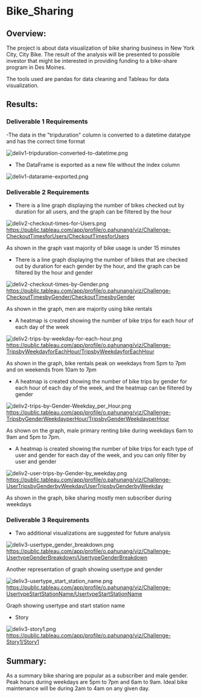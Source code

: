 # Bike_Sharing

## Overview:

The project is about data visualization of bike sharing business in New York City, City Bike. The result of the analysis will be presented to possible investor that might be interested in providing funding to a bike-share program in Des Moines. 

The tools used are pandas for data cleaning and Tableau for data visualization.  

## Results:

### Deliverable 1 Requirements

-The data in the "tripduration" column is converted to a datetime datatype and has the correct time format

![deliv1-tripduration-converted-to-datetime.png](https://github.com/OPahunang/Bike_Sharing/blob/main/resources/deliv1-tripduration-converted-to-datetime.png)



- The DataFrame is exported as a new file without the index column 

![deliv1-datarame-exported.png](https://github.com/OPahunang/Bike_Sharing/blob/main/resources/deliv1-datarame-exported.png)



### Deliverable 2 Requirements

- There is a line graph displaying the number of bikes checked out by duration for all users, and the graph can be filtered by the hour

![deliv2-checkout-times-for-Users.png](https://github.com/OPahunang/Bike_Sharing/blob/main/resources/deliv2-checkout-times-for-Users.png)
https://public.tableau.com/app/profile/o.pahunang/viz/Challenge-CheckoutTimesforUsers/CheckoutTimesforUsers

As shown in the graph vast majority of bike usage is under 15 minutes


- There is a line graph displaying the number of bikes that are checked out by duration for each gender by the hour, and the graph can be filtered by the hour and gender

![deliv2-checkout-times-by-Gender.png](https://github.com/OPahunang/Bike_Sharing/blob/main/resources/deliv2-checkout-times-by-Gender.png)
https://public.tableau.com/app/profile/o.pahunang/viz/Challenge-CheckoutTimesbyGender/CheckoutTimesbyGender

As shown in the graph, men are majority using bike rentals


- A heatmap is created showing the number of bike trips for each hour of each day of the week

![deliv2-trips-by-weekday-for-each-hour.png](https://github.com/OPahunang/Bike_Sharing/blob/main/resources/deliv2-trips-by-weekday-for-each-hour.png)
https://public.tableau.com/app/profile/o.pahunang/viz/Challenge-TripsbyWeekdayforEachHour/TripsbyWeekdayforEachHour


As shown in the graph, bike rentals peak on weekdays from 5pm to 7pm and on weekends from 10am to 7pm 


- A heatmap is created showing the number of bike trips by gender for each hour of each day of the week, and the heatmap can be filtered by gender 

![deliv2-trips-by-Gender-Weekday_per_Hour.png](https://github.com/OPahunang/Bike_Sharing/blob/main/resources/deliv2-trips-by-Gender-Weekday_per_Hour.png)
https://public.tableau.com/app/profile/o.pahunang/viz/Challenge-TripsbyGenderWeekdayperHour/TripsbyGenderWeekdayperHour


As shown on the graph, male primary renting bike during weekdays 6am to 9am and 5pm to 7pm.


- A heatmap is created showing the number of bike trips for each type of user and gender for each day of the week, and you can only filter by user and gender 

![deliv2-user-trips-by-Gender-by_weekday.png](https://github.com/OPahunang/Bike_Sharing/blob/main/resources/deliv2-user-trips-by-Gender-by_weekday.png)
https://public.tableau.com/app/profile/o.pahunang/viz/Challenge-UserTripsbyGenderbyWeekday/UserTripsbyGenderbyWeekday


As shown in the graph, bike sharing mostly men subscriber during weekdays


### Deliverable 3 Requirements

- Two additional visualizations are suggested for future analysis

![deliv3-usertype_gender_breakdown.png](https://github.com/OPahunang/Bike_Sharing/blob/main/resources/deliv3-usertype_gender_breakdown.png)
https://public.tableau.com/app/profile/o.pahunang/viz/Challenge-UsertypeGenderBreakdown/UsertypeGenderBreakdown


Another representation of graph showing usertype and gender



![deliv3-usertype_start_station_name.png](https://github.com/OPahunang/Bike_Sharing/blob/main/resources/deliv3-usertype_start_station_name.png)
https://public.tableau.com/app/profile/o.pahunang/viz/Challenge-UsertypeStartStationName/UsertypeStartStationName


Graph showing usertype and start station name   


- Story  

![deliv3-story1.png](https://github.com/OPahunang/Bike_Sharing/blob/main/resources/deliv3-story1.png)
https://public.tableau.com/app/profile/o.pahunang/viz/Challenge-Story1/Story1


## Summary:

As a summary bike sharing are popular as a subscriber and male gender. Peak hours during weekdays are 5pm to 7pm and 6am to 9am. Ideal bike maintenance will be during 2am to 4am on any given day. 


